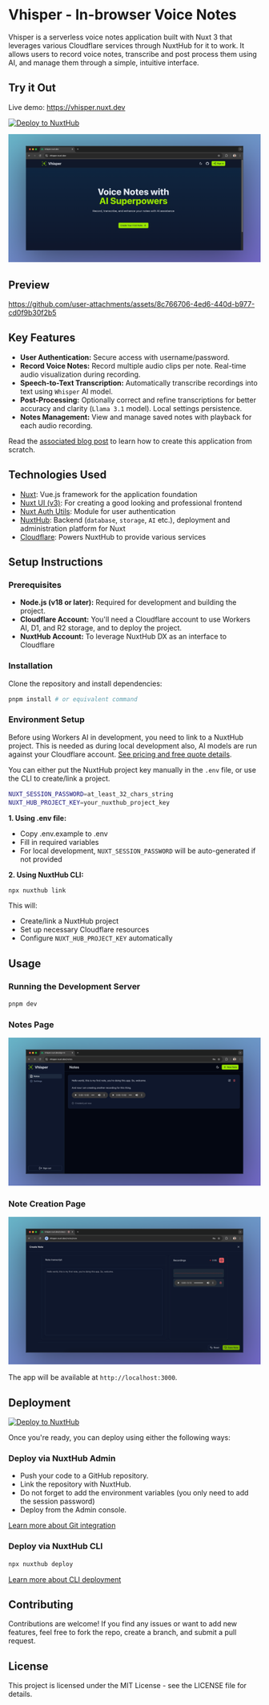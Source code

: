 # Vhisper - In-browser Voice Notes

Vhisper is a serverless voice notes application built with Nuxt 3 that leverages various Cloudflare services through NuxtHub for it to work. It allows users to record voice notes, transcribe and post process them using AI, and manage them through a simple, intuitive interface.

## Try it Out

Live demo: <https://vhisper.nuxt.dev>

[![Deploy to NuxtHub](https://hub.nuxt.com/button.svg)](https://hub.nuxt.com/new?template=vhisper)

![Vhisper Home Page](.github/resources/home.png)

## Preview

https://github.com/user-attachments/assets/8c766706-4ed6-440d-b977-cd0f9b30f2b5

## Key Features

- **User Authentication:** Secure access with username/password.
- **Record Voice Notes:** Record multiple audio clips per note. Real-time audio visualization during recording.
- **Speech-to-Text Transcription:** Automatically transcribe recordings into text using `Whisper` AI model.
- **Post-Processing:** Optionally correct and refine transcriptions for better accuracy and clarity (`Llama 3.1` model). Local settings persistence.
- **Notes Management:** View and manage saved notes with playback for each audio recording.

Read the [associated blog post](https://rajeev.dev/building-voice-notes-app-with-ai-transcription-and-post-processing) to learn how to create this application from scratch.

## Technologies Used

- [Nuxt](https://nuxt.com): Vue.js framework for the application foundation
- [Nuxt UI (v3)](https://ui3.nuxt.com): For creating a good looking and professional frontend
- [Nuxt Auth Utils](https://github.com/atinux/nuxt-auth-utils): Module for user authentication
- [NuxtHub](https://hub.nuxt.com): Backend (`database`, `storage`, `AI` etc.), deployment and administration platform for Nuxt
- [Cloudflare](https://developers.cloudflare.com): Powers NuxtHub to provide various services

## Setup Instructions

### Prerequisites

- **Node.js (v18 or later):** Required for development and building the project.
- **Cloudflare Account:** You'll need a Cloudflare account to use Workers AI, D1, and R2 storage, and to deploy the project.
- **NuxtHub Account:** To leverage NuxtHub DX as an interface to Cloudflare

### Installation

Clone the repository and install dependencies:

```bash
pnpm install # or equivalent command
```

### Environment Setup

Before using Workers AI in development, you need to link to a NuxtHub project. This is needed as during local development also, AI models are run against your Cloudflare account. [See pricing and free quote details](https://developers.cloudflare.com/workers-ai/platform/pricing).

You can either put the NuxtHub project key manually in the `.env` file, or use the CLI to create/link a project.

```bash
NUXT_SESSION_PASSWORD=at_least_32_chars_string
NUXT_HUB_PROJECT_KEY=your_nuxthub_project_key
```

**1. Using .env file:**

- Copy .env.example to .env
- Fill in required variables
- For local development, `NUXT_SESSION_PASSWORD` will be auto-generated if not provided

**2. Using NuxtHub CLI:**

```bash
npx nuxthub link
```

This will:

- Create/link a NuxtHub project
- Set up necessary Cloudflare resources
- Configure `NUXT_HUB_PROJECT_KEY` automatically

## Usage

### Running the Development Server

```bash
pnpm dev
```

### Notes Page

![Vhisper Notes Page](.github/resources/notes.png)

### Note Creation Page

![Vhisper Note Creation Page](.github/resources/create.png)

The app will be available at `http://localhost:3000`.

## Deployment

[![Deploy to NuxtHub](https://hub.nuxt.com/button.svg)](https://hub.nuxt.com/new?template=vhisper)

Once you're ready, you can deploy using either the following ways:

### Deploy via NuxtHub Admin

- Push your code to a GitHub repository.
- Link the repository with NuxtHub.
- Do not forget to add the environment variables (you only need to add the session password)
- Deploy from the Admin console.

[Learn more about Git integration](https://hub.nuxt.com/docs/getting-started/deploy#cloudflare-pages-ci)

### Deploy via NuxtHub CLI

```bash
npx nuxthub deploy
```

[Learn more about CLI deployment](https://hub.nuxt.com/docs/getting-started/deploy#nuxthub-cli)

## Contributing

Contributions are welcome! If you find any issues or want to add new features, feel free to fork the repo, create a branch, and submit a pull request.

## License

This project is licensed under the MIT License - see the LICENSE file for details.
